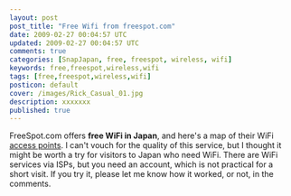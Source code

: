 ```yaml
---           
layout: post
post_title: "Free Wifi from freespot.com"
date: 2009-02-27 00:04:57 UTC
updated: 2009-02-27 00:04:57 UTC
comments: true
categories: [SnapJapan, free, freespot, wireless, wifi]
keywords: free,freespot,wireless,wifi
tags: [free,freespot,wireless,wifi]
posticon: default
cover: /images/Rick_Casual_01.jpg
description: xxxxxxx
published: true
---
```

 

FreeSpot.com offers **free WiFi in Japan**, and here's a map of their WiFi [access points](http://www.freespot.com/users/map_e.html). I can't vouch for the quality of this service, but I thought it might be worth a try for visitors to Japan who need WiFi. There are WiFi services via ISPs, but you need an account, which is not practical for a short visit. If you try it, please let me know how it worked, or not, in the comments. 


